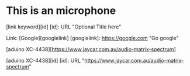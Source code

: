 This is an microphone
=============
[link keyword][id]
[id]: URL "Optional Title here"

Link: [Google][googlelink]
[googlelink]: https://google.com "Go google"

[aduino XC-4438][https://www.jaycar.com.au/audio-matrix-spectrum]

[aduino XC-4438][id]
[id]: URL "https://www.jaycar.com.au/audio-matrix-spectrum"
